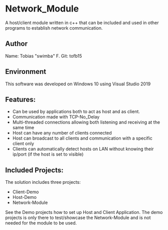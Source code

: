 # Network_Module

A host/client module written in c++ that can be included and used in other programs to establish network communication.

## Author

Name: Tobias "swimba" F. 
Git: tofb15

## Environment
This software was developed on Windows 10 using Visual Studio 2019

## Features:
- Can be used by applications both to act as host and as client.
- Communication made with TCP-No_Delay
- Multi-threaded connections allowing both listening and receiving at the same time 
- Host can have any number of clients connected
- Host can broadcast to all clients and communication with a specific client only
- Clients can automatically detect hosts on LAN without knowing their ip/port (if the host is set to visible)

## Included Projects:
The solution includes three projects:
- Client-Demo
- Host-Demo
- Network-Module

See the Demo projects how to set up Host and Client Application.
The demo projects is only there to test/showcase the Network-Module and is not needed for the module to be used.
